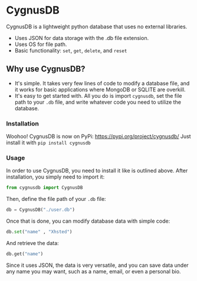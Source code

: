 # CygnusDB

CygnusDB is a lightweight python database that uses no external libraries.

  - Uses JSON for data storage with the .db file extension.
  - Uses OS for file path.
  - Basic functionality: `set`, `get`, `delete`, and `reset`

## Why use CygnusDB?

  - It's simple. It takes very few lines of code to modify a database file, and it works for basic applications where MongoDB or SQLITE are overkill.
  - It's easy to get started with. All you do is import `cygnusdb`, set the file path to your `.db` file, and write whatever code you need to utilize the database.

### Installation

Woohoo! CygnusDB is now on PyPi: https://pypi.org/project/cygnusdb/
Just install it with `pip install cygnusdb`

### Usage

In order to use CygnusDB, you need to install it like is outlined above. After installation, you simply need to import it:

```py
from cygnusdb import CygnusDB
```

Then, define the file path of your `.db` file:

```py
db = CygnusDB("./user.db")
```

Once that is done, you can modify database data with simple code:

```py
db.set("name" , "Xhsted")
```

And retrieve the data:

```py
db.get("name")
```

Since it uses JSON, the data is very versatile, and you can save data under any name you may want, such as a name, email, or even a personal bio.